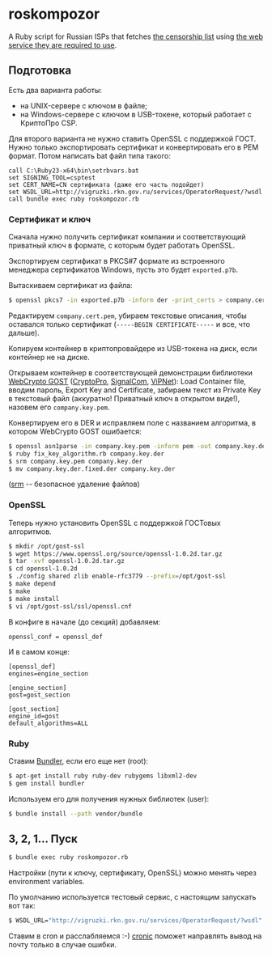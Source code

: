 # roskompozor

A Ruby script for Russian ISPs that fetches [the censorship list](https://github.com/zapret-info/z-i) using [the web service they are required to use](http://vigruzki.rkn.gov.ru/docs/description_for_operators_actual.pdf).

## Подготовка

Есть два варианта работы:

- на UNIX-сервере с ключом в файле;
- на Windows-сервере с ключом в USB-токене, который работает с КриптоПро CSP.

Для второго варианта не нужно ставить OpenSSL с поддержкой ГОСТ. Нужно только экспортировать сертификат и конвертировать его в PEM формат. Потом написать bat файл типа такого:

```
call C:\Ruby23-x64\bin\setrbvars.bat
set SIGNING_TOOL=csptest
set CERT_NAME=CN сертификата (даже его часть подойдет)
set WSDL_URL=http://vigruzki.rkn.gov.ru/services/OperatorRequest/?wsdl
call bundle exec ruby roskompozor.rb
```

### Сертификат и ключ

Сначала нужно получить сертификат компании и соответствующий приватный ключ в формате, с которым будет работать OpenSSL.

Экспортируем сертификат в PKCS#7 формате из встроенного менеджера сертификатов Windows, пусть это будет `exported.p7b`.

Вытаскиваем сертификат из файла:

```bash
$ openssl pkcs7 -in exported.p7b -inform der -print_certs > company.cert.pem
```

Редактируем `company.cert.pem`, убираем текстовые описания, чтобы оставался только сертификат (`-----BEGIN CERTIFICATE-----` и все, что дальше).

Копируем контейнер в криптопровайдере из USB-токена на диск, если контейнер не на диске.

Открываем контейнер в соответствующей демонстрации библиотеки [WebCrypto GOST](https://rudonick.github.io/crypto/) ([CryptoPro](https://rudonick.github.io/crypto/demo-cp-keys.html), [SignalCom](https://rudonick.github.io/crypto/demo-sc-keys.html), [ViPNet](https://rudonick.github.io/crypto/demo-vn-keys.html)):
Load Container file, вводим пароль, Export Key and Certificate, забираем текст из Private Key в текстовый файл (аккуратно! Приватный ключ в открытом виде!), назовем его `company.key.pem`.

Конвертируем его в DER и исправляем поле с названием алгоритма, в котором WebCrypto GOST ошибается:

```bash
$ openssl asn1parse -in company.key.pem -inform pem -out company.key.der
$ ruby fix_key_algorithm.rb company.key.der
$ srm company.key.pem company.key.der
$ mv company.key.der.fixed.der company.key.der
```

([srm](https://en.wikipedia.org/wiki/Srm_%28Unix%29) -- безопасное удаление файлов)

### OpenSSL

Теперь нужно установить OpenSSL с поддержкой ГОСТовых алгоритмов.

```bash
$ mkdir /opt/gost-ssl
$ wget https://www.openssl.org/source/openssl-1.0.2d.tar.gz
$ tar -xvf openssl-1.0.2d.tar.gz
$ cd openssl-1.0.2d
$ ./config shared zlib enable-rfc3779 --prefix=/opt/gost-ssl
$ make depend
$ make
$ make install
$ vi /opt/gost-ssl/ssl/openssl.cnf
```

В конфиге в начале (до секций) добавляем:

```
openssl_conf = openssl_def
```

И в самом конце:

```
[openssl_def]
engines=engine_section

[engine_section]
gost=gost_section

[gost_section]
engine_id=gost
default_algorithms=ALL
```

### Ruby

Ставим [Bundler](http://bundler.io), если его еще нет (root):

```bash
$ apt-get install ruby ruby-dev rubygems libxml2-dev
$ gem install bundler
```

Используем его для получения нужных библиотек (user):

```bash
$ bundle install --path vendor/bundle
```

## 3, 2, 1... Пуск

```bash
$ bundle exec ruby roskompozor.rb
```

Настройки (пути к ключу, сертификату, OpenSSL) можно менять через environment variables.

По умолчанию используется тестовый сервис, с настоящим запускать вот так:

```bash
$ WSDL_URL="http://vigruzki.rkn.gov.ru/services/OperatorRequest/?wsdl" bundle exec ruby roskompozor.rb
```

Ставим в cron и расслабляемся :-) [cronic](http://habilis.net/cronic/) поможет направлять вывод на почту только в случае ошибки.

